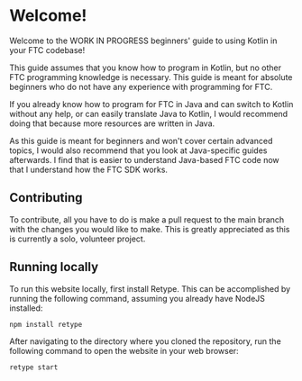 # Welcome!
Welcome to the WORK IN PROGRESS beginners' guide to using Kotlin in your FTC codebase!



 This guide assumes that you know how to program in Kotlin, but no other FTC programming knowledge is necessary. This guide is meant for absolute beginners who do not have any experience with programming for FTC.
 
If you already know how to program for FTC in Java and can switch to Kotlin without any help, or can easily translate Java to Kotlin, I would recommend doing that because more resources are written in Java. 

 
 
 As this guide is meant for beginners and won't cover certain advanced topics, I would also recommend that you look at Java-specific guides afterwards. I find that is  easier to understand Java-based FTC code now that I understand how the FTC SDK works.


## Contributing
To contribute, all you have to do is make a pull request to the main branch with the changes you would like to make. This is greatly appreciated as this is currently a solo, volunteer project.



## Running locally
To run this website locally, first install Retype. This can be accomplished by running the following command, assuming you already have NodeJS installed:




    npm install retype
After navigating to the directory where you cloned the repository, run the following command to open the website in your web browser:




    retype start
